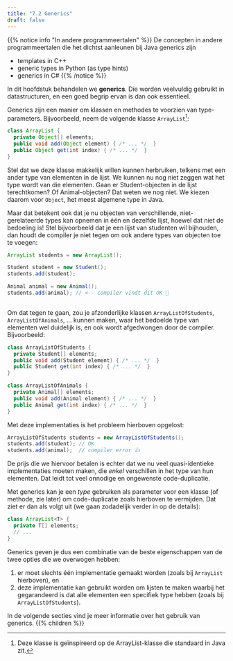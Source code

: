 ```yaml
---
title: "7.2 Generics"
draft: false
---
```


{{% notice info "In andere programmeertalen" %}}
De concepten in andere programmeertalen die het dichtst aanleunen bij Java generics zijn
- templates in C++
- generic types in Python (as type hints)
- generics in C#
{{% /notice %}}

In dit hoofdstuk behandelen we **generics**. Die worden veelvuldig gebruikt in datastructuren, en een goed begrip ervan is dan ook essentieel.

Generics zijn een manier om klassen en methodes te voorzien van type-parameters.
Bijvoorbeeld, neem de volgende klasse `ArrayList`[^1]:

[^1]: Deze klasse is geïnspireerd op de ArrayList-klasse die standaard in Java zit.

```java
class ArrayList {
  private Object[] elements;
  public void add(Object element) { /* ... */  }
  public Object get(int index) { /* ... */  }
}
```

Stel dat we deze klasse makkelijk willen kunnen herbruiken, telkens met een ander type van elementen in de lijst.
We kunnen nu nog niet zeggen wat het type wordt van die elementen.
Gaan er Student-objecten in de lijst terechtkomen? Of Animal-objecten?
Dat weten we nog niet.
We kiezen daarom voor `Object`, het meest algemene type in Java.

Maar dat betekent ook dat je nu objecten van verschillende, niet-gerelateerde types kan opnemen in één en dezelfde lijst, hoewel dat niet de bedoeling is!
Stel bijvoorbeeld dat je een lijst van studenten wil bijhouden, dan houdt de compiler je niet tegen om ook andere types van objecten toe te voegen:

```java
ArrayList students = new ArrayList();

Student student = new Student();
students.add(student);

Animal animal = new Animal();
students.add(animal); // <-- compiler vindt dit OK 🙁
 
```

Om dat tegen te gaan, zou je afzonderlijke klassen `ArrayListOfStudents`, `ArrayListOfAnimals`, ... kunnen maken, waar het bedoelde type van elementen wel duidelijk is, en ook wordt afgedwongen door de compiler.
Bijvoorbeeld:

```java
class ArrayListOfStudents {
  private Student[] elements;
  public void add(Student element) { /* ... */  }
  public Student get(int index) { /* ... */  }
}

class ArrayListOfAnimals {
  private Animal[] elements;
  public void add(Animal element) { /* ... */  }
  public Animal get(int index) { /* ... */  }
}
```

Met deze implementaties is het probleem hierboven opgelost:

```java
ArrayListOfStudents students = new ArrayListOfStudents();
students.add(student); // OK
students.add(animal);  // compiler error 👍
```

De prijs die we hiervoor betalen is echter dat we nu veel quasi-identieke implementaties moeten maken, die *enkel* verschillen in het type van hun elementen.
Dat leidt tot veel onnodige en ongewenste code-duplicatie.

Met generics kan je een _type_ gebruiken als parameter voor een klasse (of methode, zie later) om code-duplicatie zoals hierboven te vermijden.
Dat ziet er dan als volgt uit (we gaan zodadelijk verder in op de details):
```java
class ArrayList<T> { 
  private T[] elements;
  // ...
}
```
Generics geven je dus een combinatie van de beste eigenschappen van de twee opties die we overwogen hebben:

1. er moet slechts één implementatie gemaakt worden (zoals bij `ArrayList` hierboven), en
2. deze implementatie kan gebruikt worden om lijsten te maken waarbij het gegarandeerd is dat alle elementen een specifiek type hebben (zoals bij `ArrayListOfStudents`).

In de volgende secties vind je meer informatie over het gebruik van generics.
{{% children %}}